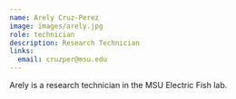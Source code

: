 ```yaml
---
name: Arely Cruz-Perez
image: images/arely.jpg
role: technician
description: Research Technician
links:
  email: cruzper@msu.edu
---
```


Arely is a research technician in the MSU Electric Fish lab.
